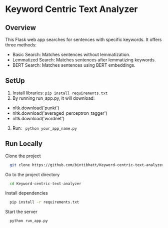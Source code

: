 
# Keyword Centric Text Analyzer

## Overview

This Flask web app searches for sentences with specific keywords. It offers three methods:

* Basic Search: Matches sentences without lemmatization.
* Lemmatized Search: Matches sentences after lemmatizing keywords.
* BERT Search: Matches sentences using BERT embeddings.



## SetUp

1. Install libraries: `pip install requirements.txt`
2. By running run_app.py, it will download:
* nltk.download('punkt')
* nltk.download('averaged_perceptron_tagger')
* nltk.download('wordnet')
3. Run: ` python your_app_name.py`
    
## Run Locally

Clone the project

```bash
  git clone https://github.com/bintibhatt/Keyword-centric-text-analyzer
```

Go to the project directory

```bash
  cd Keyword-centric-text-analyzer
```

Install dependencies

```bash
  pip install -r requirements.txt
```

Start the server

```bash
  python run_app.py
```

